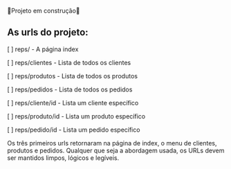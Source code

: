 🚧Projeto em construção🚧

As urls do projeto:
-
[ ] reps/ - A página index

[ ] reps/clientes - Lista de todos os clientes

[ ] reps/produtos - Lista de todos os produtos

[ ] reps/pedidos - Lista de todos os pedidos

[ ] reps/cliente/id - Lista um cliente específico

[ ] reps/produto/id - Lista um produto específico

[ ] reps/pedido/id - Lista um pedido específico

Os três primeiros urls retornaram na página de index, o menu de clientes, produtos e pedidos. Qualquer que seja a abordagem usada, os URLs devem ser mantidos limpos, lógicos e legíveis.